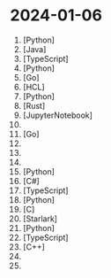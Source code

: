 # 2024-01-06

1. [](https://github.comundefined "Instant voice cloning by MyShell.") [Python]
2. [](https://github.comundefined "1️⃣🐝🏎️ The One Billion Row Challenge -- A fun exploration of how quickly 1B rows from a text file can be aggregated with Java") [Java]
3. [](https://github.comundefined "Jan is an open source alternative to ChatGPT that runs 100% offline on your computer") [TypeScript]
4. [](https://github.comundefined "香色闺阁+阅读3.0书源+源阅读+爱阅书香+花火阅读+读不舍手+IPTV源+IPA巨魔应用=自动更新") [Python]
5. [](https://github.comundefined "This repository contains a simple vulnerability scanner for the Terrapin attack present in the paper Terrapin Attack: Breaking SSH Channel Integrity By Sequence Number Manipulation.") [Go]
6. [](https://github.comundefined "This is my entire homelab documentation files. Here you'll find notes, setups, and configurations for infrastructure, applications, networking, and more.") [HCL]
7. [](https://github.comundefined "Official implementations for paper: DreamTalk: When Expressive Talking Head Generation Meets Diffusion Probabilistic Models") [Python]
8. [](https://github.comundefined "Unix-like kernel written in Rust") [Rust]
9. [](https://github.comundefined "Course to get into Large Language Models (LLMs) with roadmaps and Colab notebooks.") [JupyterNotebook]
10. [](https://github.comundefined "人人都能用英语") 
11. [](https://github.comundefined "A Q&A platform software for teams at any scales. Whether it's a community forum, help center, or knowledge management platform, you can always count on Apache Answer.") [Go]
12. [](https://github.comundefined "This repository contains a 90-day cybersecurity study plan, along with resources and materials for learning various cybersecurity concepts and technologies. The plan is organized into daily tasks, covering topics such as Network+, Security+, Linux, Python, Traffic Analysis, Git, ELK, AWS, Azure, and Hacking. The repository also includes a `LEARN.md") 
13. [](https://github.comundefined "Code for Street Gaussians for Modeling Dynamic Urban Scenes") 
14. [](https://github.comundefined "This repository contains a series of entry-level exercises that can be solved in any programming language. The purpose of these exercises is to develop your programming logic. This repository is the first in a series of more exercises to improve your programming skills.") 
15. [](https://github.comundefined "Unofficial Implementation of Animate Anyone") [Python]
16. [](https://github.comundefined ".NET MAUI is the .NET Multi-platform App UI, a framework for building native device applications spanning mobile, tablet, and desktop.") [C#]
17. [](https://github.comundefined "Node.js API for Chrome") [TypeScript]
18. [](https://github.comundefined "This is a tool used to automatically generate a cover letter using chatgpt based on your resume and job description and send messages to bosses in China.") [Python]
19. [](https://github.comundefined "A programming language benchmark") [C]
20. [](https://github.comundefined "Public interface definitions of Google APIs.") [Starlark]
21. [](https://github.comundefined "🐸💬 - a deep learning toolkit for Text-to-Speech, battle-tested in research and production") [Python]
22. [](https://github.comundefined "The open-source AI chat interface for everyone.") [TypeScript]
23. [](https://github.comundefined "Container to WASM converter") [C++]
24. [](https://github.comundefined "Animate Anyone: Consistent and Controllable Image-to-Video Synthesis for Character Animation") 
25. [](https://github.comundefined "2023HW漏洞整理，收集整理漏洞EXp/POC,大部分漏洞来源网络，目前收集整理了100多个poc/exp") 
